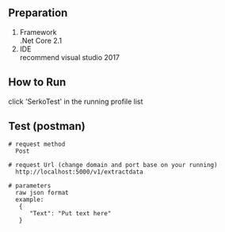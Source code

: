 ## Preparation
  1. Framework  
      .Net Core 2.1 
  2. IDE  
    recommend visual studio 2017

## How to Run
  click 'SerkoTest' in the running profile list

## Test (postman)
    # request method
      Post
    
    # request Url (change domain and port base on your running)
      http://localhost:5000/v1/extractdata
      
    # parameters
      raw json format
      example:
       {
          "Text": "Put text here"
       }

